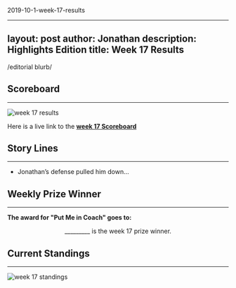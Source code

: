 2019-10-1-week-17-results

---
layout: post
author: Jonathan
description: Highlights Edition
title: Week 17 Results
---
/editorial blurb/

## Scoreboard
---
<img class="center" src="/assets/results/wr17.png" alt="week 17 results">

Here is a live link to the **[week 17 Scoreboard](https://fantasy.espn.com/football/league/scoreboard?leagueId=215530&matchupPeriodId=17&mSPID=17)**


## Story Lines
---
- Jonathan’s defense pulled him down… 

## Weekly Prize Winner
---
**The award for "Put Me in Coach" goes to:**

<p  class="callout" align="center"> _________ is the week 17 prize winner.</p>

## Current Standings
---

<img class="center" src="/assets/results/ws17.png" alt="week 17 standings">